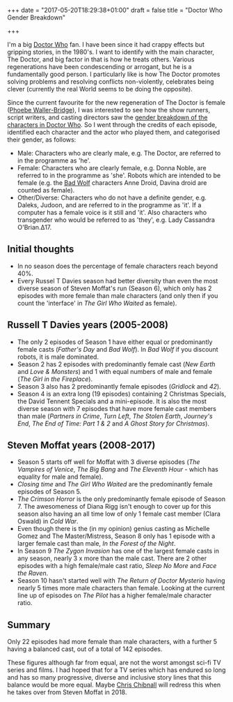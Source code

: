 +++
date = "2017-05-20T18:29:38+01:00"
draft = false
title = "Doctor Who Gender Breakdown"

+++

I'm a big [Doctor Who](http://www.bbc.co.uk/doctorwho/) fan. I have been since it had crappy effects but gripping stories, in the 1980's. I want to identify with the main character, The Doctor, and big factor in that is how he treats others. Various regenerations have been condescending or arrogant, but he is a fundamentally good person. I particularly like is how The Doctor  promotes solving problems and resolving conflicts non-violently, celebrates being clever (currently the real World seems to be doing the opposite).

Since the current favourite for the new regeneration of The Doctor is female ([Phoebe Waller-Bridge](http://www.imdb.com/name/nm3564817/?ref_=nmmi_mi_nm)), I was interested to see how the show runners, script writers, and casting directors saw the [gender breakdown of the characters in Doctor Who](http://www.zemogle.uk/doctorwho/). So I went through the credits of each episode, identified each character and the actor who played them, and categorised their gender, as follows:

- <span class="cell-M">Male: </span>Characters who are clearly male, e.g. The Doctor, are referred to in the programme as 'he'.
- <span class="cell-F">Female: </span>Characters who are clearly female, e.g. Donna Noble, are referred to in the programme as 'she'. Robots which are intended to be female (e.g. the [Bad Wolf](http://www.zemogle.uk/doctorwho/#season1) characters Anne Droid, Davina droid are counted as female).
- <span class="cell-O">Other/Diverse: </span>Characters who do not have a definite gender, e.g. Daleks, Judoon, and are referred to in the programme as 'it'. If a computer has a female voice is it still and 'it'. Also characters who transgender who would be referred to as 'they', e.g. Lady Cassandra O'Brian.&Delta;17.

## Initial thoughts
- In no season does the percentage of female characters reach beyond 40%.
- Every Russel T Davies season had better diversity than even the most diverse season of Steven Moffat's run (Season 6), which only has 2 episodes with more female than male characters (and only then if you count the 'interface' in _The Girl Who Waited_ as female).

## Russell T Davies years (2005-2008)
- The only 2 episodes of Season 1 have either equal or predominantly female casts (_Father's Day_ and _Bad Wolf_). In _Bad Wolf_ if you discount robots, it is male dominated.
- Season 2 has 2 episodes with predominantly female cast (_New Earth_ and _Love &amp; Monsters_) and 1 with equal numbers of male and female (_The Girl in the Fireplace_). 
- Season 3 also has 2 predominantly female episodes (_Gridlock_ and _42_).
- Season 4 is an extra long (19 episodes) containing 2 Christmas Specials, the David Tennent Specials and a mini-episode. It is also the most diverse season with 7 episodes that have more female cast members than male (_Partners in Crime_, _Turn Left_, _The Stolen Earth_, _Journey's End_, _The End of Time: Part 1 &amp; 2_ and _A Ghost Story for Christmas_).

## Steven Moffat years (2008-2017)
- Season 5 starts off well for Moffat with 3 diverse episodes (_The Vampires of Venice_, _The Big Bang_ and _The Eleventh Hour_ - which has equality for male and female).
- _Closing time_ and _The Girl Who Waited_ are the predominantly female episodes of Season 5.
- _The Crimson Horror_ is the only predominantly female episode of Season 7. The awesomeness of Diana Rigg isn't enough to cover up for this season also having an all time low of only 1 female cast member (Clara Oswald) in _Cold War_.
- Even though there is the (in my opinion) genius casting as Michelle Gomez and The Master/Mistress, Season 8 only has 1 episode with a larger female cast than male, _In the Forest of the Night_.
- In Season 9 _The Zygon Invasion_ has one of the largest female casts in any season, nearly 3 x more than the male cast. There are 2 other episodes with a high female/male cast ratio, _Sleep No More_ and _Face the Raven_.
- Season 10 hasn't started well with _The Return of Doctor Mysterio_ having nearly 5 times more male characters than female. Looking at the current line up of episodes on _The Pilot_ has a higher female/male character ratio.


## Summary
Only 22 episodes had more female than male characters, with a further 5 having a balanced cast, out of a total of 142 episodes. 

These figures although far from equal, are not the worst amongst sci-fi TV series and films. I had hoped that for a TV series which has endured so long and has so many progressive, diverse and inclusive story lines that this balance would be more equal. Maybe [Chris Chibnall](https://en.wikipedia.org/wiki/Chris_Chibnall) will redress this when he takes over from Steven Moffat in 2018.
